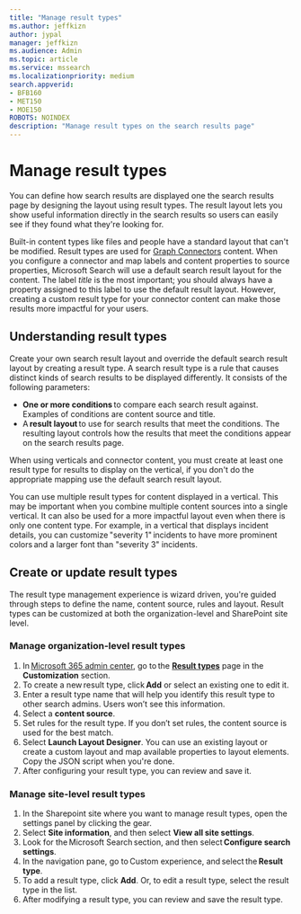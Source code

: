 ```yaml
---
title: "Manage result types"
ms.author: jeffkizn
author: jypal
manager: jeffkizn
ms.audience: Admin
ms.topic: article
ms.service: mssearch
ms.localizationpriority: medium
search.appverid:
- BFB160
- MET150
- MOE150
ROBOTS: NOINDEX
description: "Manage result types on the search results page"
---
```


# Manage result types

You can define how search results are displayed one the search results page by designing the layout using result types. The result layout lets you show useful information directly in the search results so users can easily see if they found what they're looking for.

Built-in content types like files and people have a standard layout that can't be modified. Result types are used for [Graph Connectors](connectors-overview.md) content. When you configure a connector and map labels and content properties to source properties, Microsoft Search will use a default search result layout for the content. The label *title* is the most important; you should always have a property assigned to this label to use the default result layout. However, creating a custom result type for your connector content can make those results more impactful for your users.

## Understanding result types

Create your own search result layout and override the default search result layout by creating a result type. A search result type is a rule that causes distinct kinds of search results to be displayed differently. It consists of the following parameters:

- **One or more conditions** to compare each search result against. Examples of conditions are content source and title.
- A **result layout** to use for search results that meet the conditions. The resulting layout controls how the results that meet the conditions appear on the search results page.

When using verticals and connector content, you must create at least one result type for results to display on the vertical, if you don't do the appropriate mapping use the default search result layout.

You can use multiple result types for content displayed in a vertical. This may be important when you combine multiple content sources into a single vertical. It can also be used for a more impactful layout even when there is only one content type. For example, in a vertical that displays incident details, you can customize "severity 1" incidents to have more prominent colors and a larger font than "severity 3" incidents.

## Create or update result types

The result type management experience is wizard driven, you're guided through steps to define the name, content source, rules and layout. Result types can be customized at both the organization-level and SharePoint site level.

### Manage organization-level result types

1. In [Microsoft 365 admin center](https://admin.microsoft.com/), go to the [**Result types**](https://admin.microsoft.com/Adminportal/Home#/MicrosoftSearch/resulttypes) page in the **Customization** section.
1. To create a new result type, click **Add** or select an existing one to edit it.
1. Enter a result type name that will help you identify this result type to other search admins. Users won’t see this information.
1. Select a **content source**.
1. Set rules for the result type. If you don’t set rules, the content source is used for the best match.
1. Select **Launch Layout Designer**. You can use an existing layout or create a custom layout and map available properties to layout elements. Copy the JSON script when you're done.
1. After configuring your result type, you can review and save it.

### Manage site-level result types

1. In the Sharepoint site where you want to manage result types, open the settings panel by clicking the gear.
1. Select **Site information**, and then select **View all site settings**.  
1. Look for the Microsoft Search section, and then select **Configure search settings**.
1. In the navigation pane, go to Custom experience, and select the **Result type**.
1. To add a result type, click **Add**. Or, to edit a result type, select the result type in the list.
1. After modifying a result type, you can review and save the result type.
